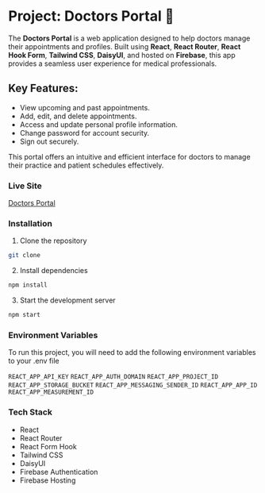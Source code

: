 # Project: Doctors Portal 🥼

The **Doctors Portal** is a web application designed to help doctors manage their appointments and profiles. Built using **React**, **React Router**, **React Hook Form**, **Tailwind CSS**, **DaisyUI**, and hosted on **Firebase**, this app provides a seamless user experience for medical professionals.

## Key Features:
- View upcoming and past appointments.
- Add, edit, and delete appointments.
- Access and update personal profile information.
- Change password for account security.
- Sign out securely.

This portal offers an intuitive and efficient interface for doctors to manage their practice and patient schedules effectively.

### Live Site
[Doctors Portal]()


### Installation
1. Clone the repository
```bash
git clone
```
2. Install dependencies
```bash
npm install
```
3. Start the development server
```bash
npm start
```

### Environment Variables
To run this project, you will need to add the following environment variables to your .env file

`REACT_APP_API_KEY`
`REACT_APP_AUTH_DOMAIN`
`REACT_APP_PROJECT_ID`
`REACT_APP_STORAGE_BUCKET`
`REACT_APP_MESSAGING_SENDER_ID`
`REACT_APP_APP_ID`
`REACT_APP_MEASUREMENT_ID`

### Tech Stack
- React
- React Router
- React Form Hook
- Tailwind CSS
- DaisyUI
- Firebase Authentication
- Firebase Hosting


